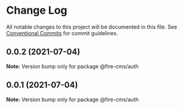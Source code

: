 # Change Log

All notable changes to this project will be documented in this file.
See [Conventional Commits](https://conventionalcommits.org) for commit guidelines.

## 0.0.2 (2021-07-04)

**Note:** Version bump only for package @fire-cms/auth





## 0.0.1 (2021-07-04)

**Note:** Version bump only for package @fire-cms/auth
